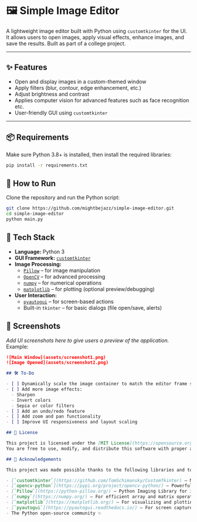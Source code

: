 # 🖼️ Simple Image Editor

A lightweight image editor built with Python using `customtkinter` for the UI. It allows users to open images, apply visual effects, enhance images, and save the results. Built as part of a college project.

---

## ✨ Features

- Open and display images in a custom-themed window
- Apply filters (blur, contour, edge enhancement, etc.)
- Adjust brightness and contrast
- Applies computer vision for advanced features such as face recognition etc.
- User-friendly GUI using `customtkinter`

---

## 📦 Requirements

Make sure Python 3.8+ is installed, then install the required libraries:

```bash
pip install -r requirements.txt
```

## 🚀 How to Run

Clone the repository and run the Python script:

```bash
git clone https://github.com/mightbejazz/simple-image-editor.git
cd simple-image-editor
python main.py
```

## 🧠 Tech Stack

- **Language:** Python 3
- **GUI Framework:** [`customtkinter`](https://github.com/TomSchimansky/CustomTkinter)
- **Image Processing:**
  - [`Pillow`](https://python-pillow.org/) – for image manipulation
  - [`OpenCV`](https://pypi.org/project/opencv-python/) – for advanced processing
  - [`numpy`](https://numpy.org/) – for numerical operations
  - [`matplotlib`](https://matplotlib.org/) – for plotting (optional preview/debugging)
- **User Interaction:**
  - [`pyautogui`](https://pyautogui.readthedocs.io/) – for screen-based actions
  - Built-in `tkinter` – for basic dialogs (file open/save, alerts)

## 📸 Screenshots

_Add UI screenshots here to give users a preview of the application._  
Example:

```markdown
![Main Window](assets/screenshot1.png)
![Image Opened](assets/screenshot2.png)

## 🛠️ To-Do

- [ ] Dynamically scale the image container to match the editor frame size
- [ ] Add more image effects:
  - Sharpen
  - Invert colors
  - Sepia or color filters
- [ ] Add an undo/redo feature
- [ ] Add zoom and pan functionality
- [ ] Improve UI responsiveness and layout scaling

## 📄 License

This project is licensed under the [MIT License](https://opensource.org/licenses/MIT).  
You are free to use, modify, and distribute this software with proper attribution.

## 🙏 Acknowledgements

This project was made possible thanks to the following libraries and tools:

- [`customtkinter`](https://github.com/TomSchimansky/CustomTkinter) – Modern UI framework built on top of `tkinter`
- [`opencv-python`](https://pypi.org/project/opencv-python/) – Powerful computer vision library
- [`Pillow`](https://python-pillow.org/) – Python Imaging Library for image creation and editing
- [`numpy`](https://numpy.org/) – For efficient array and matrix operations
- [`matplotlib`](https://matplotlib.org/) – For visualizing and plotting image data (optional)
- [`pyautogui`](https://pyautogui.readthedocs.io/) – For screen capture and interaction
- The Python open-source community ✨